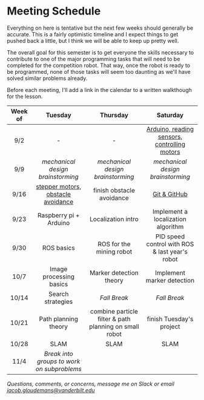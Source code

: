 # Meeting Schedule

Everything on here is tentative but the next few weeks should generally be accurate. This is a fairly optimistic timeline and I expect things to get pushed back a little, but I think we will be able to keep up  pretty well. 

The overall goal for this semester is to get everyone the skills necessary to contribute to one of the major programming tasks that will need to be completed for the competition robot. That way, once the robot is ready to be programmed, none of those tasks will seem too daunting as we'll have solved similar problems already.

Before each meeting, I'll add a link in the calendar to a written walkthough for the lesson. 

| Week of | Tuesday | Thursday | Saturday | 
|:-------:|:-------:|:--------:|:--------:|
|9/2      | -                                                                            | -                                                      | [Arduino, reading sensors, controlling motors](lessons/arduino_sensors_motors.md)|
|9/9      | *mechanical design brainstorming*                                           | *mechanical design brainstorming*                     | *mechanical design brainstorming*                                               | 
|9/16     |[stepper motors, obstacle avoidance](lessons/steppers_obstacle_avoidance.md) | finish obstacle avoidance                | [Git & GitHub](lessons/git_github.md)                                                       | 
|9/23     | Raspberry pi + Arduino                                                       | Localization intro                                     | Implement a localization algorithm                                               | 
|9/30     | ROS basics                                                                   | ROS for the mining robot                               | PID speed control with ROS & last year's robot                                   | 
|10/7     | Image processing basics                                                      | Marker detection theory                                | Implement marker detection                                                       | 
|10/14    | Search strategies                                                            | *Fall Break*                                           | *Fall Break*                                                                     |
|10/21    | Path planning theory                                                         | combine particle filter & path planning on small robot | finish Tuesday's project                                                         |
|10/28    | SLAM                                                                         | SLAM                                                   | SLAM                                                                             | 
|11/4     | *Break into groups to work on subproblems*                                   |                                                        |                                                                                  |




*Questions, comments, or concerns, message me on Slack or email jacob.gloudemans@vanderbilt.edu*
